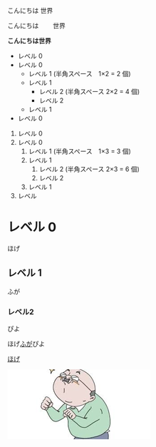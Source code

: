 こんにちは
世界

こんにちは　　
世界

**こんにちは世界**

- レベル 0
- レベル 0
  - レベル 1 (半角スペース　1×2 = 2 個)
  - レベル 1
    - レベル 2 (半角スペース 2×2 = 4 個)
    - レベル 2
  - レベル 1
- レベル 0

1. レベル 0
1. レベル 0
   1. レベル 1 (半角スペース　1×3 = 3 個)
   1. レベル 1
      1. レベル 2 (半角スペース 2×3 = 6 個)
      1. レベル 2
   1. レベル 1
1. レベル 

# レベル 0

ほげ

## レベル 1

ふが

### レベル2

ぴよ

ほげ[ふが](https://github.com/)ぴよ

[ほげ](./fuga/hoge.md)

![ほげ](./hoge.png)
